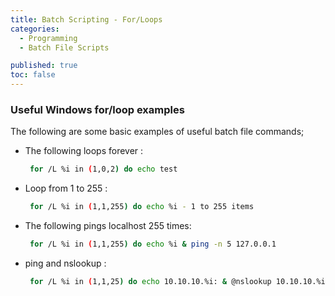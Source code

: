 ```yaml
---
title: Batch Scripting - For/Loops
categories:
  - Programming
  - Batch File Scripts

published: true
toc: false
---
```


### Useful Windows for/loop examples

The following are some basic examples of useful batch file commands;

 - The following loops forever :
   ```bash
	for /L %i in (1,0,2) do echo test 
	```
 - Loop from 1 to 255 :
   ```bash
	for /L %i in (1,1,255) do echo %i - 1 to 255 items
	```
 - The following pings localhost 255 times:
   ```bash
	for /L %i in (1,1,255) do echo %i & ping -n 5 127.0.0.1
	```
 - ping and nslookup :
   ```bash
	for /L %i in (1,1,25) do echo 10.10.10.%i: & @nslookup 10.10.10.%i 2>nul | find "Name"
	```


<!--stackedit_data:
eyJoaXN0b3J5IjpbLTE5ODIwMzQ5NywtMTE1MDQ0NDQ0MCwzNj
A1MDY4OV19
-->